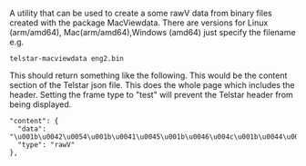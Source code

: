 A utility that can be used to create a some rawV data from binary files created with the package MacViewdata. There are versions for Linux (arm/amd64), Mac(arm/amd64),Windows (amd64) just specify the filename e.g.

    telstar-macviewdata eng2.bin

This should return something like the following. This would be the content section of the Telstar json file. This does the whole page which includes the header. Setting the frame type to "test" will prevent the Telstar header from being displayed.

    "content": {
      "data": "\u001b\u0042\u0054\u001b\u0041\u0045\u001b\u0046\u004c\u001b\u0044\u0053\u001b\u0047\u0054\u001b\u0045\u0041\u001b\u0043\u0052\u0020\u0020\u0020\u0020\u0020\u0020\u0020\u0020\u0020\u0020\u0039\u0031\u0061\u0020\u0020\u0020\u0020\u0020\u0020\u0020\u0020\u0020\u0020\u0030\u0070\u0020\u001b\u0041\u001b\u0040\u001b\u0041\u001b\u0040\u001b\u0041\u001b\u0040\u001b\u0041\u001b\u0040\u001b\u0041\u001b\u0040\u001b\u0041\u001b\u0040\u001b\u0041\u001b\u0040\u001b\u0041\u001b\u0040\u001b\u0041\u001b\u0040\u001b\u0041\u001b\u0040\u001b\u0041\u001b\u0040\u001b\u0041\u001b\u0040\u001b\u0041\u001b\u0040\u001b\u0041\u001b\u0040\u001b\u0041\u001b\u0040\u001b\u0041\u001b\u0040\u001b\u0041\u001b\u0040\u001b\u0041\u001b\u0040\u001b\u0041\u001b\u0040\u0030\u0031\u001b\u0057\u001b\u005e\u001b\u004f\u0073\u001b\u0053\u001b\u005a\u001b\u0056\u001b\u005e\u001b\u005f\u001b\u0058\u001b\u0044\u001b\u004d\u001b\u005d\u001b\u0043\u0045\u004e\u0047\u0049\u004e\u0045\u0045\u0052\u0049\u004e\u0047\u0020\u001b\u0052\u001b\u005c\u001b\u004c\u001b\u005e\u0073\u001b\u0055\u001b\u004e\u001b\u0051\u001b\u004f\u001b\u0054\u001b\u004f\u001b\u0047\u0030\u0032\u001b\u0041\u001b\u0040\u001b\u0041\u001b\u0040\u001b\u0041\u001b\u0040\u001b\u0041\u001b\u0040\u001b\u0041\u001b\u0040\u001b\u0041\u001b\u0040\u001b\u0041\u001b\u0040\u001b\u0041\u001b\u0040\u001b\u0041\u001b\u0040\u001b\u0041\u001b\u0040\u001b\u0041\u001b\u0040\u001b\u0041\u001b\u0040\u001b\u0041\u001b\u0040\u001b\u0041\u001b\u0040\u001b\u0041\u001b\u0040\u001b\u0041\u001b\u0040\u001b\u0041\u001b\u0040\u001b\u0041\u001b\u0040\u001b\u0041\u001b\u0040\u0030\u0033\u007e\u007f\u007e\u007f\u007e\u007f\u007e\u007f\u007e\u007f\u007e\u007f\u007e\u007f\u007e\u007f\u007e\u007f\u007e\u007f\u007e\u007f\u007e\u007f\u007e\u007f\u007e\u007f\u007e\u007f\u007e\u007f\u007e\u007f\u007e\u007f\u007e\u007f\u0030\u0034\u001b\u0054\u001b\u005a\u001b\u005e\u0073\u001b\u0051\u001b\u0059\u001b\u0055\u001b\u0040\u001b\u0055\u001b\u0041\u001b\u004d\u0020\u001b\u0045\u001b\u005d\u001b\u0042\u0054\u0065\u0073\u0074\u0020\u0050\u0061\u0067\u0065\u0020\u0020\u001b\u005c\u001b\u004c\u001b\u005e\u001b\u0052\u0073\u001b\u0056\u001b\u0058\u001b\u0053\u001b\u0040\u001b\u0057\u001b\u0058\u001b\u0041\u0030\u0035\u001b\u0041\u001b\u0040\u001b\u0041\u001b\u0040\u001b\u0041\u001b\u0040\u001b\u0041\u001b\u0040\u001b\u0041\u001b\u0040\u001b\u0041\u001b\u0040\u001b\u0041\u001b\u0040\u001b\u0041\u001b\u0040\u001b\u0041\u001b\u0040\u001b\u0041\u001b\u0040\u001b\u0041\u001b\u0040\u001b\u0041\u001b\u0040\u001b\u0041\u001b\u0040\u001b\u0041\u001b\u0040\u001b\u0041\u001b\u0040\u001b\u0041\u001b\u0040\u001b\u0041\u001b\u0040\u001b\u0041\u001b\u0040\u001b\u0041\u001b\u0040\u0030\u0036\u001b\u0041\u001b\u0040\u001b\u0041\u0020\u001b\u0040\u0020\u001b\u0041\u001b\u005e\u0020\u001b\u005e\u0020\u001b\u0057\u002c\u001b\u0053\u001b\u0053\u001b\u0056\u001b\u0056\u001b\u0052\u001b\u0052\u001b\u0052\u001b\u0055\u001b\u0055\u001b\u0051\u001b\u0051\u001b\u0054\u001b\u0054\u001b\u0054\u0020\u0020\u001b\u0054\u001b\u0040\u001b\u0041\u001b\u0040\u001b\u0041\u001b\u0040\u001b\u0041\u001b\u0040\u001b\u0041\u0030\u0037\u007e\u007f\u007e\u007f\u007e\u007f\u007e\u007f\u007e\u007f\u007e\u007f\u007e\u007f\u007e\u007f\u007e\u007f\u007e\u007f\u007e\u007f\u007e\u007f\u007e\u007f\u007e\u007f\u007e\u007f\u007e\u007f\u007e\u007f\u007e\u007f\u007e\u007f\u0030\u0038\u001b\u0041\u001b\u0040\u001b\u0041\u001b\u0040\u001b\u0041\u001b\u0040\u001b\u0041\u001b\u0040\u001b\u0041\u001b\u0040\u001b\u0041\u001b\u0040\u001b\u0041\u001b\u0040\u001b\u0041\u001b\u0040\u001b\u0041\u001b\u0040\u001b\u0041\u001b\u0040\u001b\u0041\u001b\u0040\u001b\u0041\u001b\u0040\u001b\u0041\u001b\u0040\u001b\u0041\u001b\u0040\u001b\u0041\u001b\u0040\u001b\u0041\u001b\u0040\u001b\u0041\u001b\u0040\u001b\u0041\u001b\u0040\u001b\u0041\u001b\u0040\u0030\u0039\u007e\u007f\u007e\u007f\u007e\u007f\u007e\u007f\u007e\u007f\u007e\u007f\u007e\u007f\u007e\u007f\u007e\u007f\u007e\u007f\u007e\u007f\u007e\u007f\u007e\u007f\u007e\u007f\u007e\u007f\u007e\u007f\u007e\u007f\u007e\u007f\u007e\u007f\u0031\u0030\u001b\u0041\u001b\u0040\u001b\u0041\u001b\u0040\u001b\u0041\u001b\u0040\u001b\u0041\u001b\u0040\u001b\u0041\u001b\u0040\u001b\u0041\u001b\u0040\u001b\u0041\u001b\u0040\u001b\u0041\u001b\u0040\u001b\u0041\u001b\u0040\u001b\u0041\u001b\u0040\u001b\u0041\u001b\u0040\u001b\u0041\u001b\u0040\u001b\u0041\u001b\u0040\u001b\u0041\u001b\u0040\u001b\u0041\u001b\u0040\u001b\u0041\u001b\u0040\u001b\u0041\u001b\u0040\u001b\u0041\u001b\u0040\u001b\u0041\u001b\u0040\u0031\u0031\u007e\u007f\u007e\u007f\u007e\u007f\u007e\u007f\u007e\u007f\u007e\u007f\u007e\u007f\u007e\u007f\u007e\u007f\u007e\u007f\u007e\u007f\u007e\u007f\u007e\u007f\u007e\u007f\u007e\u007f\u007e\u007f\u007e\u007f\u007e\u007f\u007e\u007f\u0031\u0032\u001b\u0041\u001b\u0040\u001b\u0041\u001b\u0040\u001b\u0041\u001b\u0040\u001b\u0041\u001b\u0040\u001b\u0041\u001b\u0040\u001b\u0041\u001b\u0040\u001b\u0041\u001b\u0040\u001b\u0041\u001b\u0040\u001b\u0041\u001b\u0040\u001b\u0041\u001b\u0040\u001b\u0041\u001b\u0040\u001b\u0041\u001b\u0040\u001b\u0041\u001b\u0040\u001b\u0041\u001b\u0040\u001b\u0041\u001b\u0040\u001b\u0041\u001b\u0040\u001b\u0041\u001b\u0040\u001b\u0041\u001b\u0040\u001b\u0041\u001b\u0040\u0031\u0033\u007e\u007f\u007e\u007f\u007e\u007f\u007e\u007f\u007e\u007f\u007e\u007f\u007e\u007f\u007e\u007f\u007e\u007f\u007e\u007f\u007e\u007f\u007e\u007f\u007e\u007f\u007e\u007f\u007e\u007f\u007e\u007f\u007e\u007f\u007e\u007f\u007e\u007f\u0031\u0034\u001b\u0041\u001b\u0040\u001b\u0041\u001b\u0040\u001b\u0041\u001b\u0040\u001b\u0041\u001b\u0040\u001b\u0041\u001b\u0040\u001b\u0041\u001b\u0040\u001b\u0041\u001b\u0040\u001b\u0041\u001b\u0040\u001b\u0041\u001b\u0040\u001b\u0041\u001b\u0040\u001b\u0041\u001b\u0040\u001b\u0041\u001b\u0040\u001b\u0041\u001b\u0040\u001b\u0041\u001b\u0040\u001b\u0041\u001b\u0040\u001b\u0041\u001b\u0040\u001b\u0041\u001b\u0040\u001b\u0041\u001b\u0040\u001b\u0041\u001b\u0040\u0031\u0035\u007e\u007f\u007e\u007f\u007e\u007f\u007e\u007f\u007e\u007f\u007e\u007f\u007e\u007f\u007e\u007f\u007e\u007f\u007e\u007f\u007e\u007f\u007e\u007f\u007e\u007f\u007e\u007f\u007e\u007f\u007e\u007f\u007e\u007f\u007e\u007f\u007e\u007f\u0031\u0036\u0057\u0068\u0069\u0074\u0065\u001b\u0043\u0059\u0065\u006c\u006c\u006f\u0077\u001b\u0046\u0043\u0079\u0061\u006e\u001b\u0042\u0047\u0072\u0065\u0065\u006e\u001b\u0045\u004d\u0061\u0067\u0065\u006e\u0074\u0061\u001b\u0041\u0052\u0065\u0064\u001b\u0044\u0042\u006c\u0075\u0065\u001b\u0057\u001b\u005a\u0021\u0022\u0023\u001b\u0053\u0024\u0025\u0026\u0027\u001b\u0056\u0028\u0029\u002a\u002b\u001b\u0052\u002c\u002d\u002e\u002f\u001b\u0059\u0030\u0031\u0032\u0033\u001b\u0055\u0034\u0035\u0036\u0037\u001b\u0051\u0038\u0039\u003a\u003b\u001b\u0054\u003c\u003d\u003e\u003f\u0020\u0020\u0021\u0022\u0023\u0020\u0024\u0025\u0026\u0027\u0020\u0028\u0029\u002a\u002b\u0020\u002c\u002d\u002e\u002f\u0020\u0030\u0031\u0032\u0033\u0020\u0034\u0035\u0036\u0037\u0020\u0038\u0039\u003a\u003b\u0020\u003c\u003d\u003e\u003f\u0020\u0040\u0041\u0042\u0043\u0020\u0044\u0045\u0046\u0047\u0020\u0048\u0049\u004a\u004b\u0020\u004c\u004d\u004e\u004f\u0020\u0050\u0051\u0052\u0053\u0020\u0054\u0055\u0056\u0057\u0020\u0058\u0059\u005a\u005b\u0020\u005c\u005d\u005e\u005f\u0020\u0060\u0061\u0062\u0063\u0020\u0064\u0065\u0066\u0067\u0020\u0068\u0069\u006a\u006b\u0020\u006c\u006d\u006e\u006f\u0020\u0070\u0071\u0072\u0073\u0020\u0074\u0075\u0076\u0077\u0020\u0078\u0079\u007a\u007b\u0020\u007c\u007d\u007e\u007f\u001b\u0054\u0060\u0061\u0062\u0063\u001b\u0051\u0064\u0065\u0066\u0067\u001b\u0055\u0068\u0069\u006a\u006b\u001b\u0052\u006c\u006d\u006e\u006f\u001b\u005a\u0070\u0071\u0072\u0073\u001b\u0056\u0074\u0075\u0076\u0077\u001b\u0053\u0078\u0079\u007a\u007b\u001b\u0057\u007c\u007d\u007e\u007f\u001b\u0043\u001b\u0058\u0043\u006f\u006e\u0063\u0065\u0061\u006c\u001b\u0048\u0046\u006c\u0061\u0073\u0068\u001b\u0043\u002a\u001b\u004b\u001b\u004b\u0042\u006f\u0078\u001b\u0049\u0053\u0074\u0065\u0061\u0064\u0079\u001b\u0058\u0047\u006f\u006e\u0065\u001b\u004a\u001b\u004a\u003f\u001b\u0056\u005e\u007f",
      "type": "rawV"
    },

